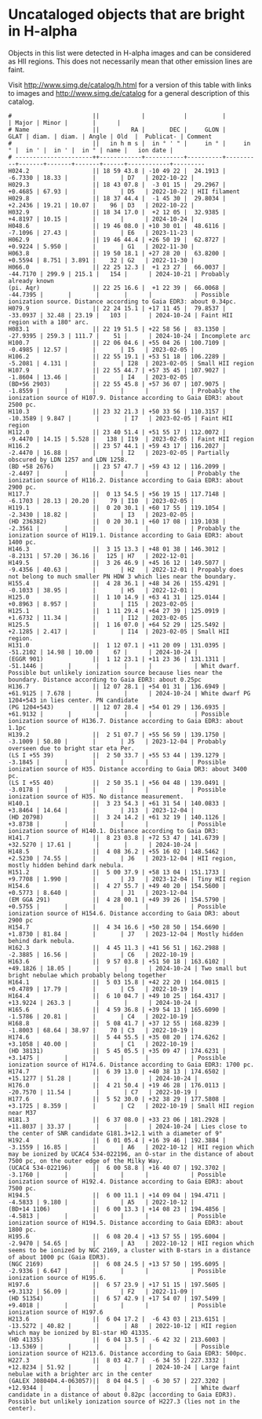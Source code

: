 # Uncataloged objects that are bright in H-alpha

Objects in this list were detected in H-alpha images and can be considered as HII regions.
This does not necessarily mean that other emission lines are faint.

Visit <http://www.simg.de/catalog/h.html> for a version of this table with links
to images and <http://www.simg.de/catalog> for a general description of this
catalog.

    #                       ||            |           |          |          | Major | Minor |       |      |
    # Name                  ||         RA |       DEC |     GLON |     GLAT | diam. | diam. | Angle | Old  |  Publicat- | Comment
    #                       ||   in h m s |  in ° ' " |     in ° |     in ° |  in ' |  in ' |  in ° | name |   ion date |
    # ----------------------++------------+-----------+----------+----------+-------+-------+-------+------+------------+---------
    H024.2                  || 18 59 43.8 | -10 49 22 |  24.1913 |  -6.7330 | 18.33 |       |       | D7   | 2022-10-22 | 
    H029.3                  || 18 43 07.8 |  -3 01 15 |  29.2967 |  +0.4685 | 67.93 |       |       | D5   | 2022-10-22 | HII filament
    H029.8                  || 18 37 44.4 |  -1 45 30 |  29.8034 |  +2.2436 | 19.21 | 10.07 |    96 | D3   | 2022-10-22 | 
    H032.9                  || 18 34 17.0 |  +2 12 05 |  32.9385 |  +4.8197 | 10.15 |       |       |      | 2024-10-24 | 
    H048.6                  || 19 46 08.0 | +10 30 01 |  48.6116 |  -7.1096 | 27.43 |       |       | E6   | 2023-11-23 | 
    H062.9                  || 19 46 44.4 | +26 50 19 |  62.8727 |  +0.9224 | 5.950 |       |       | G1   | 2022-11-30 | 
    H063.8                  || 19 50 18.1 | +27 28 20 |  63.8200 |  +0.5594 | 8.751 | 3.891 |    32 | G2   | 2022-11-30 | 
    H066.0                  || 22 25 12.3 |  +1 23 27 |  66.0037 | -44.7170 | 299.9 | 215.1 |   154 |      | 2024-10-21 | Probably already known
    (pi. Aqr)               || 22 25 16.6 |  +1 22 39 |  66.0068 | -44.7395 |       |       |       |      |            | Possible ionization source. Distance according to Gaia EDR3: about 0.34pc.
    H079.9                  || 22 24 15.1 | +17 11 45 |  79.8537 | -33.0937 | 32.48 | 23.19 |   103 |      | 2024-10-24 | Faint HII region with a 180° arc.
    H083.1                  || 22 19 51.5 | +22 58 56 |  83.1350 | -27.9395 | 259.3 | 111.7 |    51 |      | 2024-10-24 | Incomplete arc
    H100.7                  || 22 06 04.6 | +55 04 26 | 100.7109 |  -0.4985 | 12.57 |       |       | I5   | 2023-02-05 | 
    H106.2                  || 22 55 19.1 | +53 51 18 | 106.2289 |  -5.2081 | 4.131 |       |       | I28  | 2023-02-05 | Small HII region
    H107.9                  || 22 55 44.7 | +57 35 45 | 107.9027 |  -1.8604 | 13.46 |       |       | I4   | 2023-02-05 | 
    (BD+56 2903)            || 22 55 45.8 | +57 36 07 | 107.9075 |  -1.8559 |       |       |       |      |            | Probably the ionization source of H107.9. Distance according to Gaia EDR3: about 2500 pc.
    H110.3                  || 23 32 21.3 | +50 33 56 | 110.3157 | -10.3589 | 9.847 |       |       | I7   | 2023-02-05 | Faint HII region
    H112.0                  || 23 40 51.4 | +51 55 17 | 112.0072 |  -9.4470 | 14.15 | 5.528 |   138 | I19  | 2023-02-05 | Faint HII region
    H116.2                  || 23 57 44.1 | +59 43 17 | 116.2027 |  -2.4470 | 16.88 |       |       | I2   | 2023-02-05 | Partially obscured by LDN 1257 and LDN 1258.
    (BD +58 2676)           || 23 57 47.7 | +59 43 12 | 116.2099 |  -2.4497 |       |       |       |      |            | Probably the ionization source of H116.2. Distance according to Gaia EDR3: about 2900 pc.
    H117.7                  ||  0 13 54.5 | +56 19 15 | 117.7148 |  -6.1703 | 28.13 | 20.20 |    79 | I10  | 2023-02-05 | 
    H119.1                  ||  0 20 30.1 | +60 17 55 | 119.1054 |  -2.3430 | 18.82 |       |       | I3   | 2023-02-05 | 
    (HD 236382)             ||  0 20 30.1 | +60 17 08 | 119.1038 |  -2.3561 |       |       |       |      |            | Probably the ionization source of H119.1. Distance according to Gaia EDR3: about 1400 pc.
    H146.3                  ||  3 15 13.3 | +48 01 38 | 146.3012 |  -8.2131 | 57.20 | 36.16 |   125 | H7   | 2022-12-01 | 
    H149.5                  ||  3 26 46.9 | +45 16 12 | 149.5077 |  -9.4356 | 40.63 |       |       | H2   | 2022-12-01 | Propably does not belong to much smaller PN HDW 3 which lies near the boundary.
    H155.4                  ||  4 28 36.1 | +48 34 26 | 155.4291 |  -0.1033 | 38.95 |       |       | H5   | 2022-12-01 | 
    H125.0                  ||  1 10 14.9 | +63 41 31 | 125.0144 |  +0.8963 | 8.957 |       |       | I15  | 2023-02-05 | 
    H125.1                  ||  1 11 29.4 | +64 27 39 | 125.0919 |  +1.6732 | 11.34 |       |       | I12  | 2023-02-05 | 
    H125.5                  ||  1 16 07.0 | +64 52 29 | 125.5492 |  +2.1285 | 2.417 |       |       | I14  | 2023-02-05 | Small HII region.
    H131.0                  ||  1 12 07.1 | +11 20 09 | 131.0395 | -51.2102 | 14.98 | 10.00 |    67 |      | 2024-10-24 | 
    (EGGR 901)              ||  1 12 23.1 | +11 23 36 | 131.1311 | -51.1446 |       |       |       |      |            | Whit dwarf. Possible but unlikely ionization source because lies near the boundary. Distance according to Gaia EDR3: about 0.25pc
    H136.7                  || 12 07 28.1 | +54 01 31 | 136.6949 | +61.9125 | 7.678 |       |       |      | 2024-10-24 | White dwarf PG 1204+543 in lies center. PN candidate
    (PG 1204+543)           || 12 07 28.4 | +54 01 29 | 136.6935 | +61.9132 |       |       |       |      |            | Possible ionization source of H136.7. Distance according to Gaia EDR3: about 1.1pc
    H139.2                  ||  2 51 07.7 | +55 56 59 | 139.1750 |  -3.1009 | 50.80 |       |       | J5   | 2023-12-04 | Probably overseen due to bright star eta Per.
    (LS I +55 39)           ||  2 50 33.7 | +55 53 44 | 139.1279 |  -3.1845 |       |       |       |      |            | Possible ionization source of H35. Distance according to Gaia DR3: about 3400 pc.
    (LS I +55 40)           ||  2 50 35.1 | +56 04 48 | 139.0491 |  -3.0178 |       |       |       |      |            | Possible ionization source of H35. No distance measurement.
    H140.1                  ||  3 23 54.3 | +61 31 54 | 140.0833 |  +3.8464 | 14.64 |       |       | J13  | 2023-12-04 | 
    (HD 20798)              ||  3 24 14.2 | +61 32 19 | 140.1126 |  +3.8738 |       |       |       |      |            | Possible ionization source of H140.1. Distance according to Gaia DR3: 
    H141.7                  ||  8 23 03.8 | +72 53 47 | 141.6739 | +32.5270 | 17.61 |       |       |      | 2024-10-24 | 
    H148.5                  ||  4 08 36.2 | +55 16 02 | 148.5462 |  +2.5230 | 74.55 |       |       | J6   | 2023-12-04 | HII region, mostly hidden behind dark nebula.
    H151.2                  ||  5 00 37.9 | +58 13 04 | 151.1733 |  +9.7708 | 1.990 |       |       | J3   | 2023-12-04 | Tiny HII region
    H154.6                  ||  4 27 55.7 | +49 40 20 | 154.5600 |  +0.5773 | 8.640 |       |       | J1   | 2023-12-04 | 
    (EM GGA 291)            ||  4 28 00.1 | +49 39 26 | 154.5790 |  +0.5755 |       |       |       |      |            | Possible ionization source of H154.6. Distance according to Gaia DR3: about 2900 pc
    H154.7                  ||  4 34 16.6 | +50 28 50 | 154.6690 |  +1.8730 | 81.84 |       |       | J7   | 2023-12-04 | Mostly hidden behind dark nebula.
    H162.3                  ||  4 45 11.3 | +41 56 51 | 162.2988 |  -2.3885 | 16.56 |       |       | C6   | 2022-10-19 | 
    H163.6                  ||  9 57 03.8 | +51 50 18 | 163.6102 | +49.1826 | 18.05 |       |       |      | 2024-10-24 | Two small but bright nebulae which probably belong together
    H164.1                  ||  5 03 15.8 | +42 22 20 | 164.0815 |  +0.4789 | 17.79 |       |       | C5   | 2022-10-19 | 
    H164.4                  ||  6 10 04.7 | +49 10 25 | 164.4317 | +13.9224 | 263.3 |       |       |      | 2024-10-24 | 
    H165.6                  ||  4 59 36.8 | +39 54 13 | 165.6090 |  -1.5786 | 20.81 |       |       | C4   | 2022-10-19 | 
    H168.8                  ||  5 08 41.7 | +37 12 55 | 168.8239 |  -1.8003 | 68.64 | 38.97 |    70 | C3   | 2022-10-19 | 
    H174.6                  ||  5 44 55.5 | +35 08 20 | 174.6262 |  +3.1058 | 40.00 |       |       | C1   | 2022-10-19 | 
    (HD 38131)              ||  5 45 05.5 | +35 09 47 | 174.6231 |  +3.1475 |       |       |       |      |            | Possible ionization source of H174.6. Distance according to Gaia EDR3: 1700 pc.
    H174.7                  ||  6 39 13.0 | +40 38 13 | 174.6502 | +15.1277 | 51.28 |       |       |      | 2024-10-24 | 
    H176.0                  ||  4 21 50.4 | +19 46 28 | 176.0113 | -20.7570 | 11.54 |       |       | C7   | 2022-10-19 | 
    H177.6                  ||  5 52 30.0 | +32 38 29 | 177.5808 |  +3.1725 | 8.359 |       |       | C2   | 2022-10-19 | Small HII region near M37
    H181.3                  ||  6 37 08.0 | +33 23 06 | 181.2928 | +11.8037 | 33.37 |       |       |      | 2024-10-24 | Lies close to the center of SNR candidate G181.3+12.1 with a diameter of 9°
    H192.4                  ||  6 01 05.4 | +16 39 46 | 192.3884 |  -3.1559 | 16.85 |       |       | A6   | 2022-10-12 | HII region which may be ionized by UCAC4 534-022196, an O-star in the distance of about 7500 pc, on the outer edge of the Milky Way.
    (UCAC4 534-022196)      ||  6 00 58.8 | +16 40 07 | 192.3702 |  -3.1760 |       |       |       |      |            | Possible ionization source of H192.4. Distance according to Gaia EDR3: about 7500 pc.
    H194.5                  ||  6 00 11.1 | +14 09 04 | 194.4711 |  -4.5833 | 9.180 |       |       | A5   | 2022-10-12 | 
    (BD+14 1106)            ||  6 00 13.3 | +14 08 23 | 194.4856 |  -4.5813 |       |       |       |      |            | Possible ionization source of H194.5. Distance according to Gaia EDR3: about 1800 pc.
    H195.6                  ||  6 08 20.4 | +13 57 55 | 195.6004 |  -2.9470 | 54.65 |       |       | A3   | 2022-10-12 | HII region which seems to be ionized by NGC 2169, a cluster with B-stars in a distance of about 1000 pc (Gaia EDR3).
    (NGC 2169)              ||  6 08 24.5 | +13 57 50 | 195.6095 |  -2.9336 | 6.647 |       |       |      |            | Possible ionization source of H195.6.
    H197.6                  ||  6 57 23.9 | +17 51 15 | 197.5605 |  +9.3132 | 56.09 |       |       | F2   | 2022-11-09 | 
    (HD 51354)              ||  6 57 42.9 | +17 54 07 | 197.5499 |  +9.4018 |       |       |       |      |            | Possible ionization source of H197.6
    H213.6                  ||  6 04 17.2 |  -6 43 03 | 213.6151 | -13.5272 | 40.82 |       |       | A8   | 2022-10-12 | HII region which may be ionized by B1-star HD 41335.
    (HD 41335)              ||  6 04 13.5 |  -6 42 32 | 213.6003 | -13.5369 |       |       |       |      |            | Possible ionization source of H213.6. Distance according to Gaia EDR3: 500pc.
    H227.3                  ||  8 03 42.7 |  -6 34 55 | 227.3332 | +12.8234 | 51.92 |       |       |      | 2024-10-24 | Large faint nebulae with a brighter arc in the center
    (GALEX J080404.4-063057)||  8 04 04.5 |  -6 30 57 | 227.3202 | +12.9344 |       |       |       |      |            | White dwarf candidate in a distance of about 0.82pc (according to Gaia EDR3). Possible but unlikely ionization source of H227.3 (lies not in the center).
                                                                                     
